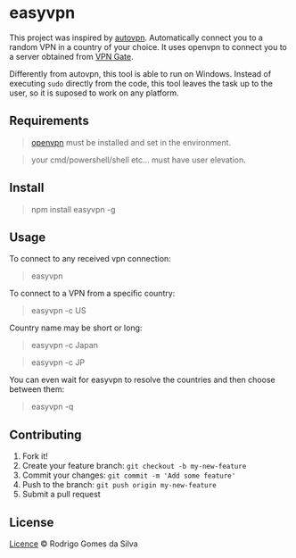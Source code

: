 # easyvpn

This project was inspired by [autovpn](https://github.com/adtac/autovpn). Automatically connect you to a random VPN in a country of your choice. It uses openvpn to connect you to a server obtained from [VPN Gate](http://www.vpngate.net/en/).

Differently from autovpn, this tool is able to run on Windows. Instead of executing `sudo` directly from the code, this tool leaves the task up to the user, so it is suposed to work on any platform. 
 
## Requirements
> [openvpn](https://openvpn.net/index.php/open-source/downloads.html) must be installed and set in the environment.

> your cmd/powershell/shell etc... must have user elevation.

## Install
> npm install easyvpn -g

## Usage
To connect to any received vpn connection:
> easyvpn

To connect to a VPN from a specific country:
> easyvpn -c US

Country name may be short or long:
> easyvpn -c Japan

> easyvpn -c JP

You can even wait for easyvpn to resolve the countries and then choose between them:
> easyvpn -q

## Contributing
1. Fork it!
2. Create your feature branch: `git checkout -b my-new-feature`
3. Commit your changes: `git commit -m 'Add some feature'`
4. Push to the branch: `git push origin my-new-feature`
5. Submit a pull request

## License
[Licence](https://github.com/rodrigogs/easyvpn/blob/master/LICENSE) © Rodrigo Gomes da Silva
